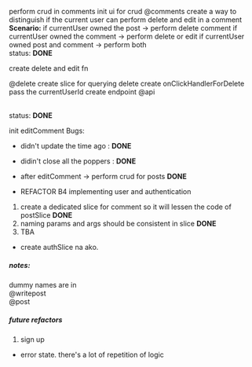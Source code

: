 perform crud in comments
init ui for crud @comments
create a way to distinguish if the current user can perform delete and edit in a comment
<br><b>Scenario:</b>
if currentUser owned the post -> perform delete comment
if currentUser owned the comment -> perform delete or edit
if currentUser owned post and comment -> perform both
<br>
status: <b>DONE</b>
<br>

create delete and edit fn

@delete
create slice for querying delete
create onClickHandlerForDelete
pass the currentUserId
create endpoint @api

<br>
status: <b>DONE</b>
<br>

init editComment
Bugs:

- didn't update the time ago : <b>DONE</b>
- didin't close all the poppers : <b>DONE</b>

- after editComment -> perform crud for posts <b>DONE</b>

- REFACTOR B4 implementing user and authentication

1. create a dedicated slice for comment so it will lessen the code of postSlice <b>DONE</b>
2. naming params and args should be consistent in slice <b>DONE</b>
3. TBA

- create authSlice na ako.

##### notes:

dummy names are in <br>
@writepost <br>
@post

##### future refactors

1. sign up

- error state. there's a lot of repetition of logic
